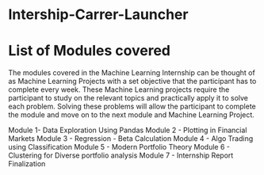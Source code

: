 # Intership-Carrer-Launcher
 
 # List of Modules covered
 The modules covered in the Machine Learning Internship can be thought of as Machine Learning Projects with a set objective that the participant has to complete every week. These
 Machine Learning projects require the participant to study on the relevant topics and practically apply it to solve each problem. Solving these problems will allow the
 participant to complete the module and move on to the next module and Machine Learning Project.

 Module 1-  Data Exploration Using Pandas
 Module 2 - Plotting in Financial Markets
 Module 3 - Regression - Beta Calculation
 Module 4 - Algo Trading using Classification
 Module 5 - Modern Portfolio Theory
 Module 6 - Clustering for Diverse portfolio analysis
 Module 7 - Internship Report Finalization
 
 
